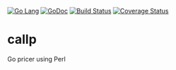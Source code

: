 [![Go Lang](http://kavehmz.github.io/static/gopher/gopher-front.svg)](https://golang.org/)
[![GoDoc](https://godoc.org/github.com/kavehmz/callp?status.svg)](https://godoc.org/github.com/kavehmz/callp)
[![Build Status](https://travis-ci.org/kavehmz/callp.svg?branch=master)](https://travis-ci.org/kavehmz/callp)
[![Coverage Status](https://coveralls.io/repos/github/kavehmz/callp/badge.svg?branch=master)](https://coveralls.io/github/kavehmz/callp?branch=master)

# callp
Go pricer using Perl
